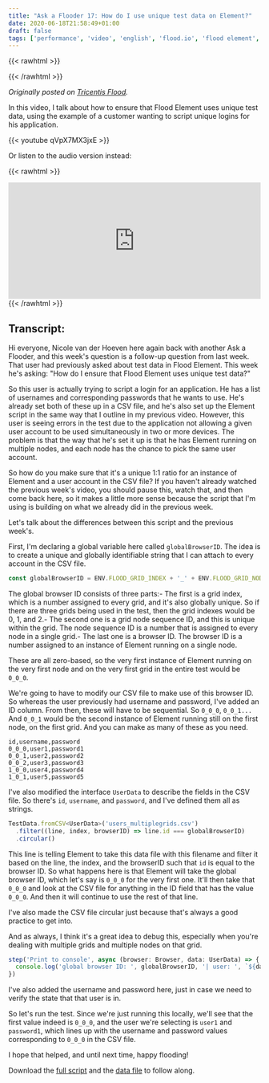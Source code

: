 ```yaml
---
title: "Ask a Flooder 17: How do I use unique test data on Element?"
date: 2020-06-18T21:58:49+01:00
draft: false
tags: ['performance', 'video', 'english', 'flood.io', 'flood element', 'text', 'text', 'ask a flooder']
---
```


{{< rawhtml >}}
<link rel="canonical" href="https://www.flood.io/blog/ask-a-flooder-17-how-do-i-use-unique-test-data-on-element">
{{< /rawhtml >}}

_Originally posted on [Tricentis Flood](https://www.flood.io/blog/ask-a-flooder-17-how-do-i-use-unique-test-data-on-element)._

In this video, I talk about how to ensure that Flood Element uses unique test data, using the example of a customer wanting to script unique logins for his application.

{{< youtube qVpX7MX3jxE >}}

Or listen to the audio version instead: 

{{< rawhtml >}}
<iframe src="https://open.spotify.com/embed-podcast/episode/7k5TXtoHnswJwBbKHXgJR7" width="100%" height="232" frameborder="0" allowtransparency="true" allow="encrypted-media"></iframe>
{{< /rawhtml >}}

## Transcript:

Hi everyone, Nicole van der Hoeven here again back with another Ask a Flooder, and this week's question is a follow-up question from last week. That user had previously asked about test data in Flood Element. This week he's asking: "How do I ensure that Flood Element uses unique test data?"

So this user is actually trying to script a login for an application. He has a list of usernames and corresponding passwords that he wants to use. He's already set both of these up in a CSV file, and he's also set up the Element script in the same way that I outline in my previous video. However, this user is seeing errors in the test due to the application not allowing a given user account to be used simultaneously in two or more devices. The problem is that the way that he's set it up is that he has Element running on multiple nodes, and each node has the chance to pick the same user account.

So how do you make sure that it's a unique 1:1 ratio for an instance of Element and a user account in the CSV file? If you haven't already watched the previous week's video, you should pause this, watch that, and then come back here, so it makes a little more sense because the script that I'm using is building on what we already did in the previous week.

Let's talk about the differences between this script and the previous week's. 

First, I'm declaring a global variable here called `globalBrowserID`. The idea is to create a unique and globally identifiable string that I can attach to every account in the CSV file.

```javascript
const globalBrowserID = ENV.FLOOD_GRID_INDEX + '_' + ENV.FLOOD_GRID_NODE_SEQUENCE_ID + '_' + ENV.BROWSER_ID.toString()
```

The global browser ID consists of three parts:- The first is a grid index, which is a number assigned to every grid, and it's also globally unique. So if there are three grids being used in the test, then the grid indexes would be 0, 1, and 2.- The second one is a grid node sequence ID, and this is unique within the grid. The node sequence ID is a number that is assigned to every node in a single grid.- The last one is a browser ID. The browser ID is a number assigned to an instance of Element running on a single node.

These are all zero-based, so the very first instance of Element running on the very first node and on the very first grid in the entire test would be `0_0_0`.

We're going to have to modify our CSV file to make use of this browser ID. So whereas the user previously had username and password, I've added an ID column. From then, these will have to be sequential. So `0_0_0`, `0_0_1...` And `0_0_1` would be the second instance of Element running still on the first node, on the first grid. And you can make as many of these as you need.

```shell
id,username,password
0_0_0,user1,password1
0_0_1,user2,password2
0_0_2,user3,password3
1_0_0,user4,password4
1_0_1,user5,password5
```

I've also modified the interface `UserData` to describe the fields in the CSV file. So there's `id`, `username`, and `password`, and I've defined them all as strings. 

```javascript
TestData.fromCSV<UserData>('users_multiplegrids.csv')
  .filter((line, index, browserID) => line.id === globalBrowserID)
  .circular()
```

This line is telling Element to take this data file with this filename and filter it based on the line, the index, and the browserID such that `id` is equal to the browser ID. So what happens here is that Element will take the global browser ID, which let's say is `0_0_0` for the very first one. It'll then take that `0_0_0` and look at the CSV file for anything in the ID field that has the value `0_0_0`. And then it will continue to use the rest of that line. 

I've also made the CSV file circular just because that's always a good practice to get into. 

And as always, I think it's a great idea to debug this, especially when you're dealing with multiple grids and multiple nodes on that grid.

```javascript
step('Print to console', async (browser: Browser, data: UserData) => {
  console.log('global browser ID: ', globalBrowserID, '| user: ', `${data.username}`, ' | password: ', `${data.password}`)    
})
```

I've also added the username and password here, just in case we need to verify the state that that user is in.

So let's run the test. Since we're just running this locally, we'll see that the first value indeed is `0_0_0`, and the user we're selecting is `user1` and `password1`, which lines up with the username and password values corresponding to `0_0_0` in the CSV file.

I hope that helped, and until next time, happy flooding!

Download the [full script](https://github.com/flood-io/load-testing-playground/blob/master/element/test-data/example.ts) and the [data file](https://github.com/flood-io/load-testing-playground/blob/master/element/test-data/users.csv) to follow along.